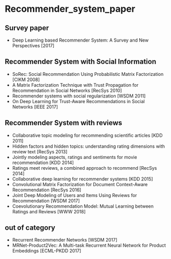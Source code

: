 # Recommender_system_paper

## Survey paper
* Deep Learning based Recommender System: A Survey and New Perspectives [2017]

## Recommender System with Social Information 
* SoRec: Social Recommendation Using Probabilistic Matrix Factorization [CIKM 2008]
* A Matrix Factorization Technique with Trust Propagation for Recommendation in Social Networks [RecSys 2010]
* Recommender systems with social regularization [WSDM 2011]
* On Deep Learning for Trust-Aware Recommendations in Social Networks [IEEE 2017]

## Recommender System with reviews
* Collaborative topic modeling for recommending scientific articles [KDD 2011]
* Hidden factors and hidden topics: understanding rating dimensions with review text [RecSys 2013]
* Jointly modeling aspects, ratings and sentiments for movie recommendation [KDD 2014]
* Ratings meet reviews, a combined approach to recommend [RecSys 2014]
* Collaborative deep learning for recommender systems [KDD 2015]
* Convolutional Matrix Factorization for Document Context-Aware Recommendation [RecSys 2016]
* Joint Deep Modeling of Users and Items Using Reviews for Recommendation [WSDM 2017]
* Coevolutionary Recommendation Model: Mutual Learning between Ratings and Reviews [WWW 2018]

## out of category
* Recurrent Recommender Networks [WSDM 2017]
* MRNet-Product2Vec: A Multi-task Recurrent Neural Network for Product Embeddings [ECML-PKDD 2017]
